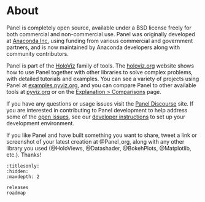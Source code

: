 # About

Panel is completely open source, available under a BSD license freely for both commercial and non-commercial use. Panel was originally developed at [Anaconda Inc.](https://anaconda.com) using funding from various commercial and government partners, and is now maintained by Anaconda developers along with community contributors.

Panel is part of the [HoloViz](https://holoviz.org) family of tools. The [holoviz.org](https://holoviz.org) website shows how to use Panel together with other libraries to solve complex problems, with detailed tutorials and examples. You can see a variety of projects using Panel at [examples.pyviz.org](https://examples.pyviz.org), and you can compare Panel to other available tools at [pyviz.org](https://pyviz.org) or on the [Explanation > Comparisons](../explanation/comparisons.md) page.

If you have any questions or usage issues visit the [Panel Discourse](https://discourse.holoviz.org/c/panel/) site. If you are interested in contributing to Panel development to help address some of the [open issues](https://github.com/holoviz/panel/issues), see our [developer instructions](https://holoviz-dev.github.io/panel/developer_guide/index.html) to set up your development environment.

If you like Panel and have built something you want to share, tweet a link or screenshot of your latest creation at @Panel_org, along with any other library you used (@HoloViews, @Datashader, @BokehPlots, @Matplotlib, etc.). Thanks!


```{toctree}
:titlesonly:
:hidden:
:maxdepth: 2

releases
roadmap
```
